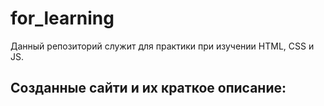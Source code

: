 # for_learning
Данный репозиторий служит для практики при изучении HTML, CSS и JS. 

## Созданные сайти и их краткое описание: 
